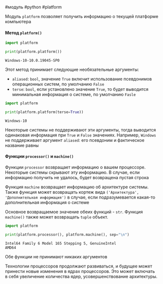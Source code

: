 #модуль #python #platform

Модуль `platform` позволяет получить информацию о текущей платформе компьютера

#### Метод `platform()`
```python
import platform 

print(platform.platform())
```
```
Windows-10-10.0.19045-SP0
```
Этот метод принимает следующие необязательные аргументы:
- `aliased`: `bool`, значение `True` включит использование псевдонимов операционных систем, по умолчанию `False`
- `terse`: `bool`, если установлено значение `True`, то будет выводится минимальная информация о системе, по умолчанию `Fasle`
```python
import platform 

print(platform.platform(terse=True))
```
```
Windows-10
```
Некоторые системы не поддерживают эти аргументы, тогда выводится одинаковая информация при `True` и `False` значениях. Например, `Windows` не поддерживает аргумент `aliased`: его псевдоним и фактическое название равны

#### Функции `processor()` и `machine()`
Функции `processor` возвращает информацию о вашем процессоре. Некоторые системы скрывают эту информацию. В случае, если информацию получить не удалось, будет возвращена пустая строка

Функция `machine` возвращает информацию об архитектуре системы. Также функция может возвращать кортеж вида `('Архитектура', 'Дополнительная информация')` в случае, если подразумевается какая-то дополнительная информация о системе

Основное возвращаемое значение обеих функций - `str`. Функция `machine()` также может возвращать `tuple` объект.
```python
import platform

print(platform.processor(), platform.machine(), sep="\n")
```
```
Intel64 Family 6 Model 165 Stepping 5, GenuineIntel
AMD64
```
Обе функции не принимают никаких аргументов

Технологии процессоров продолжают развиваться, и будущее может принести новые изменения в ядрах процессоров. Это может включать в себя увеличение количества ядер, усовершенствование архитектуры.